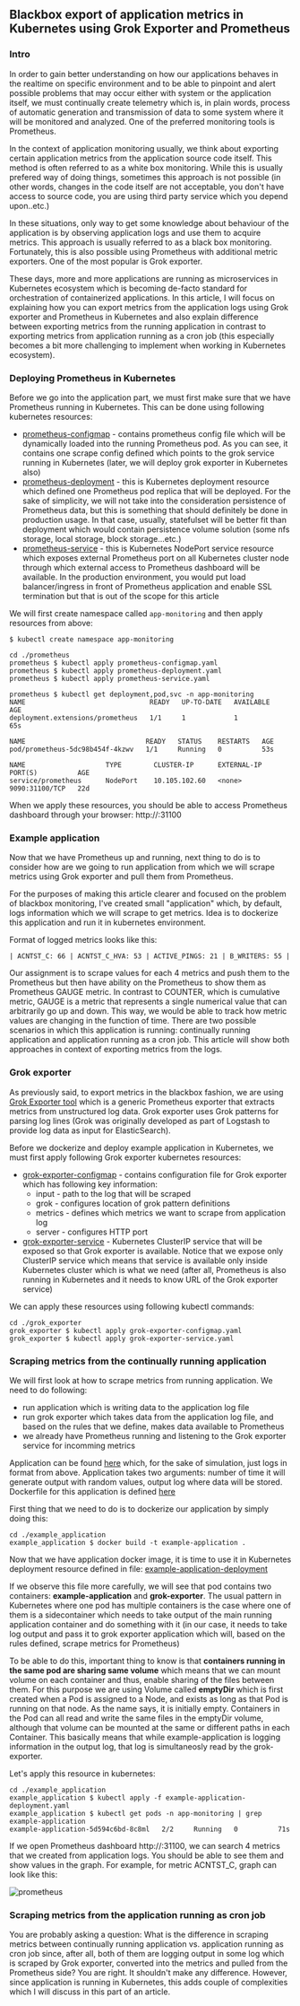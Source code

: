 ## Blackbox export of application metrics in Kubernetes using Grok Exporter and Prometheus

### Intro

In order to gain better understanding on how our applications behaves in the realtime on specific environment and to be able to pinpoint and alert possible problems that may occur either with system or the application itself, we must continually create telemetry which is, in plain words, process of automatic generation and transmission of data to some system where it will be monitored and analyzed. One of the preferred monitoring tools is Prometheus.

In the context of application monitoring usually, we think about exporting certain application metrics from the application source code itself. This method is often referred to as a white box monitoring. While this is usually prefered way of doing things, sometimes this approach is not possible (in other words, changes in the code itself are not acceptable, you don't have access to source code, you are using third party service which you depend upon..etc.)

In these situations, only way to get some knowledge about behaviour of the application is by observing application logs and use them to acquire metrics. This approach is usually referred to as a black box monitoring. Fortunately, this is also possible using Prometheus with additional metric exporters. One of the most popular is Grok exporter.

These days, more and more applications are running as microservices in Kubernetes ecosystem which is becoming de-facto standard for orchestration of containerized applications. In this article, I will focus on explaining how you can export metrics from the application logs using Grok exporter and Prometheus in Kubernetes and also explain difference between exporting metrics from the running application in contrast to exporting metrics from application running as a cron job (this especially becomes a bit more challenging to implement when working in Kubernetes ecosystem).

### Deploying Prometheus in Kubernetes

Before we go into the application part, we must first make sure that we have Prometheus running in Kubernetes. This can be done using following kubernetes resources:

- [prometheus-configmap](https://github.com/ATLANTBH/devops-research/blob/master/blackbox_app_metrics_exporter_with_prometheus_and_k8s/prometheus/prometheus-configmap.yaml) - contains prometheus config file which will be dynamically loaded into the running Prometheus pod. As you can see, it contains one scrape config defined which points to the grok service running in Kubernetes (later, we will deploy grok exporter in Kubernetes also)
- [prometheus-deployment](https://github.com/ATLANTBH/devops-research/blob/master/blackbox_app_metrics_exporter_with_prometheus_and_k8s/prometheus/prometheus-deployment.yaml) - this is Kubernetes deployment resource which defined one Prometheus pod replica that will be deployed. For the sake of simplicity, we will not take into the consideration persistence of Prometheus data, but this is something that should definitely be done in production usage. In that case, usually, statefulset will be better fit than deployment which would contain persistence volume solution (some nfs storage, local storage, block storage...etc.)
- [prometheus-service](https://github.com/ATLANTBH/devops-research/blob/master/blackbox_app_metrics_exporter_with_prometheus_and_k8s/prometheus/prometheus-service.yaml) - this is Kubernetes NodePort service resource which exposes external Prometheus port on all Kubernetes cluster node through which external access to Prometheus dashboard will be available. In the production environment, you would put load balancer/ingress in front of Prometheus application and enable SSL termination but that is out of the scope for this article

We will first create namespace called `app-monitoring` and then apply resources from above:
```
$ kubectl create namespace app-monitoring

cd ./prometheus
prometheus $ kubectl apply prometheus-configmap.yaml
prometheus $ kubectl apply prometheus-deployment.yaml
prometheus $ kubectl apply prometheus-service.yaml

prometheus $ kubectl get deployment,pod,svc -n app-monitoring
NAME                               READY   UP-TO-DATE   AVAILABLE   AGE
deployment.extensions/prometheus   1/1     1            1           65s

NAME                              READY   STATUS    RESTARTS   AGE
pod/prometheus-5dc98b454f-4kzwv   1/1     Running   0          53s

NAME                    TYPE        CLUSTER-IP      EXTERNAL-IP   PORT(S)          AGE
service/prometheus      NodePort    10.105.102.60   <none>        9090:31100/TCP   22d
```

When we apply these resources, you should be able to access Prometheus dashboard through your browser: http://<HOST>:31100

### Example application

Now that we have Prometheus up and running, next thing to do is to consider how are we going to run application from which we will scrape metrics using Grok exporter and pull them from Prometheus.

For the purposes of making this article clearer and focused on the problem of blackbox monitoring, I've created small "application" which, by default, logs information which we will scrape to get metrics. Idea is to dockerize this application and run it in kubernetes environment.

Format of logged metrics looks like this:
```
| ACNTST_C: 66 | ACNTST_C_HVA: 53 | ACTIVE_PINGS: 21 | B_WRITERS: 55 |
```

Our assignment is to scrape values for each 4 metrics and push them to the Prometheus but then have ability on the Prometheus to show them as Prometheus GAUGE metric. In contrast to COUNTER, which is cumulative metric, GAUGE is a metric that represents a single numerical value that can arbitrarily go up and down. This way, we would be able to track how metric values are changing in the function of time.
There are two possible scenarios in which this application is running: continually running application and application running as a cron job. This article will show both approaches in context of exporting metrics from the logs.

### Grok exporter

As previously said, to export metrics in the blackbox fashion, we are using [Grok Exporter tool](https://github.com/fstab/grok_exporter) which is a generic Prometheus exporter that extracts metrics from unstructured log data. Grok exporter uses Grok patterns for parsing log lines (Grok was originally developed as part of Logstash to provide log data as input for ElasticSearch).

Before we dockerize and deploy example application in Kubernetes, we must first apply following Grok exporter kubernetes resources:
- [grok-exporter-configmap](https://github.com/ATLANTBH/devops-research/blob/master/blackbox_app_metrics_exporter_with_prometheus_and_k8s/grok_exporter/grok-exporter-configmap.yaml) - contains configuration file for Grok exporter which has following key information: 
  - input - path to the log that will be scraped
  - grok - configures location of grok pattern definitions
  - metrics - defines which metrics we want to scrape from application log
  - server - configures HTTP port
- [grok-exporter-service](https://github.com/ATLANTBH/devops-research/blob/master/blackbox_app_metrics_exporter_with_prometheus_and_k8s/grok_exporter/grok-exporter-service.yaml) - Kubernetes ClusterIP service that will be exposed so that Grok exporter is available. Notice that we expose only ClusterIP service which means that service is available only inside Kubernetes cluster which is what we need (after all, Prometheus is also running in Kubernetes and it needs to know URL of the Grok exporter service)

We can apply these resources using following kubectl commands:
```
cd ./grok_exporter
grok_exporter $ kubectl apply grok-exporter-configmap.yaml
grok_exporter $ kubectl apply grok-exporter-service.yaml
```

### Scraping metrics from the continually running application

We will first look at how to scrape metrics from running application. We need to do following:
- run application which is writing data to the application log file
- run grok exporter which takes data from the application log file, and based on the rules that we define, makes data available to Prometheus
- we already have Prometheus running and listening to the Grok exporter service for incomming metrics

Application can be found [here](https://github.com/ATLANTBH/devops-research/blob/master/blackbox_app_metrics_exporter_with_prometheus_and_k8s/example_application/example_application.rb) which, for the sake of simulation, just logs in format from above. Application takes two arguments: number of time it will generate output with random values, output log where data will be stored. 
Dockerfile for this application is defined [here](https://github.com/ATLANTBH/devops-research/blob/master/blackbox_app_metrics_exporter_with_prometheus_and_k8s/example_application/Dockerfile)

First thing that we need to do is to dockerize our application by simply doing this: 
```
cd ./example_application
example_application $ docker build -t example-application .
```

Now that we have application docker image, it is time to use it in Kubernetes deployment resource defined in file: [example-application-deployment](https://github.com/ATLANTBH/devops-research/blob/master/blackbox_app_metrics_exporter_with_prometheus_and_k8s/example_application/example-application-deployment.yaml)

If we observe this file more carefully, we will see that pod contains two containers: **example-application** and **grok-exporter**. The usual pattern in Kubernetes where one pod has multiple containers is the case where one of them is a sidecontainer which needs to take output of the main running application container and do something with it (in our case, it needs to take log output and pass it to grok exporter application which will, based on the rules defined, scrape metrics for Prometheus)

To be able to do this, important thing to know is that **containers running in the same pod are sharing same volume** which means that we can mount volume on each container and thus, enable sharing of the files between them. For this purpose we are using Volume called **emptyDir** which is first created when a Pod is assigned to a Node, and exists as long as that Pod is running on that node. As the name says, it is initially empty. Containers in the Pod can all read and write the same files in the emptyDir volume, although that volume can be mounted at the same or different paths in each Container. This basically means that while example-application is logging information in the output log, that log is simultaneosly read by the grok-exporter.

Let's apply this resource in kubernetes:
```
cd ./example_application
example_application $ kubectl apply -f example-application-deployment.yaml
example_application $ kubectl get pods -n app-monitoring | grep example-application
example-application-5d594c6bd-8c8ml   2/2     Running   0          71s
```

If we open Prometheus dashboard http://<HOST>:31100, we can search 4 metrics that we created from application logs. You should be able to see them and show values in the graph. For example, for metric ACNTST_C, graph can look like this:

![prometheus](https://github.com/ATLANTBH/devops-research/blob/master/blackbox_app_metrics_exporter_with_prometheus_and_k8s/prometheus_graph_1.png)

### Scraping metrics from the application running as cron job

You are probably asking a question: What is the difference in scraping metrics between continually running application vs. application running as cron job since, after all, both of them are logging output in some log which is scraped by Grok exporter, converted into the metrics and pulled from the Prometheus side? You are right. It shouldn't make any difference. However, since application is running in Kubernetes, this adds couple of complexities which I will discuss in this part of an article.

